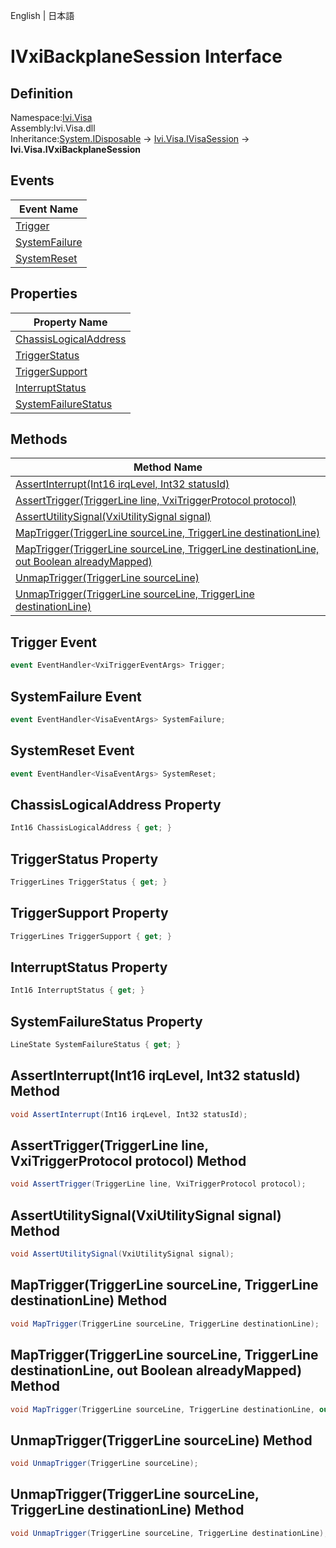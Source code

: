 English | 日本語

# IVxiBackplaneSession Interface

## Definition
Namespace:[Ivi.Visa](Ivi.Visa.md)<BR>
Assembly:Ivi.Visa.dll<BR>
Inheritance:[System.IDisposable](https://learn.microsoft.com/en-us/dotnet/api/system.idisposable) -> [Ivi.Visa.IVisaSession](Ivi.Visa.IVisaSession.md) -> **Ivi.Visa.IVxiBackplaneSession**<BR>

## Events

|Event Name|
|---|
|[Trigger](#Trigger-Event)|
|[SystemFailure](#SystemFailure-Event)|
|[SystemReset](#SystemReset-Event)|

## Properties

|Property Name|
|---|
|[ChassisLogicalAddress](#ChassisLogicalAddress-Property)|
|[TriggerStatus](#TriggerStatus-Property)|
|[TriggerSupport](#TriggerSupport-Property)|
|[InterruptStatus](#InterruptStatus-Property)|
|[SystemFailureStatus](#SystemFailureStatus-Property)|

## Methods

|Method Name|
|---|
|[AssertInterrupt(Int16 irqLevel, Int32 statusId)](#AssertInterruptInt16-irqLevel-Int32-statusId-Method)|
|[AssertTrigger(TriggerLine line, VxiTriggerProtocol protocol)](#AssertTriggerTriggerLine-line-VxiTriggerProtocol-protocol-Method)|
|[AssertUtilitySignal(VxiUtilitySignal signal)](#AssertUtilitySignalVxiUtilitySignal-signal-Method)|
|[MapTrigger(TriggerLine sourceLine, TriggerLine destinationLine)](#MapTriggerTriggerLine-sourceLine-TriggerLine-destinationLine-Method)|
|[MapTrigger(TriggerLine sourceLine, TriggerLine destinationLine, out Boolean alreadyMapped)](#MapTriggerTriggerLine-sourceLine-TriggerLine-destinationLine-out-Boolean-alreadyMapped-Method)|
|[UnmapTrigger(TriggerLine sourceLine)](#UnmapTriggerTriggerLine-sourceLine-Method)|
|[UnmapTrigger(TriggerLine sourceLine, TriggerLine destinationLine)](#UnmapTriggerTriggerLine-sourceLine-TriggerLine-destinationLine-Method)|

## Trigger Event
```C#
event EventHandler<VxiTriggerEventArgs> Trigger;
```
## SystemFailure Event
```C#
event EventHandler<VisaEventArgs> SystemFailure;
```
## SystemReset Event
```C#
event EventHandler<VisaEventArgs> SystemReset;
```
## ChassisLogicalAddress Property
```C#
Int16 ChassisLogicalAddress { get; }
```
## TriggerStatus Property
```C#
TriggerLines TriggerStatus { get; }
```
## TriggerSupport Property
```C#
TriggerLines TriggerSupport { get; }
```
## InterruptStatus Property
```C#
Int16 InterruptStatus { get; }
```
## SystemFailureStatus Property
```C#
LineState SystemFailureStatus { get; }
```
## AssertInterrupt(Int16 irqLevel, Int32 statusId) Method
```C#
void AssertInterrupt(Int16 irqLevel, Int32 statusId);
```
## AssertTrigger(TriggerLine line, VxiTriggerProtocol protocol) Method
```C#
void AssertTrigger(TriggerLine line, VxiTriggerProtocol protocol);
```
## AssertUtilitySignal(VxiUtilitySignal signal) Method
```C#
void AssertUtilitySignal(VxiUtilitySignal signal);
```
## MapTrigger(TriggerLine sourceLine, TriggerLine destinationLine) Method
```C#
void MapTrigger(TriggerLine sourceLine, TriggerLine destinationLine);
```
## MapTrigger(TriggerLine sourceLine, TriggerLine destinationLine, out Boolean alreadyMapped) Method
```C#
void MapTrigger(TriggerLine sourceLine, TriggerLine destinationLine, out Boolean alreadyMapped);
```
## UnmapTrigger(TriggerLine sourceLine) Method
```C#
void UnmapTrigger(TriggerLine sourceLine);
```
## UnmapTrigger(TriggerLine sourceLine, TriggerLine destinationLine) Method
```C#
void UnmapTrigger(TriggerLine sourceLine, TriggerLine destinationLine);
```
